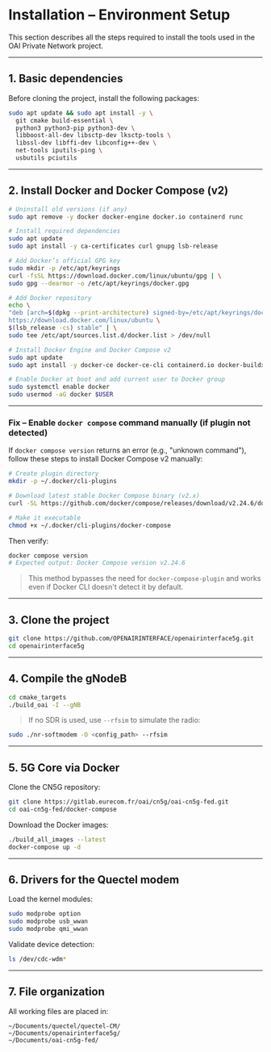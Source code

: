 # Installation – Environment Setup

This section describes all the steps required to install the tools used in the OAI Private Network project.

---

## 1. Basic dependencies

Before cloning the project, install the following packages:

```bash
sudo apt update && sudo apt install -y \
  git cmake build-essential \
  python3 python3-pip python3-dev \
  libboost-all-dev libsctp-dev lksctp-tools \
  libssl-dev libffi-dev libconfig++-dev \
  net-tools iputils-ping \
  usbutils pciutils
```

---

## 2. Install Docker and Docker Compose (v2)

```bash
# Uninstall old versions (if any)
sudo apt remove -y docker docker-engine docker.io containerd runc

# Install required dependencies
sudo apt update
sudo apt install -y ca-certificates curl gnupg lsb-release

# Add Docker’s official GPG key
sudo mkdir -p /etc/apt/keyrings
curl -fsSL https://download.docker.com/linux/ubuntu/gpg | \
sudo gpg --dearmor -o /etc/apt/keyrings/docker.gpg

# Add Docker repository
echo \
"deb [arch=$(dpkg --print-architecture) signed-by=/etc/apt/keyrings/docker.gpg] \
https://download.docker.com/linux/ubuntu \
$(lsb_release -cs) stable" | \
sudo tee /etc/apt/sources.list.d/docker.list > /dev/null

# Install Docker Engine and Docker Compose v2
sudo apt update
sudo apt install -y docker-ce docker-ce-cli containerd.io docker-buildx-plugin docker-compose-plugin

# Enable Docker at boot and add current user to Docker group
sudo systemctl enable docker
sudo usermod -aG docker $USER
```

---

### Fix – Enable `docker compose` command manually (if plugin not detected)

If `docker compose version` returns an error (e.g., "unknown command"), follow these steps to install Docker Compose v2 manually:

```bash
# Create plugin directory
mkdir -p ~/.docker/cli-plugins

# Download latest stable Docker Compose binary (v2.x)
curl -SL https://github.com/docker/compose/releases/download/v2.24.6/docker-compose-linux-x86_64 -o ~/.docker/cli-plugins/docker-compose

# Make it executable
chmod +x ~/.docker/cli-plugins/docker-compose
```

Then verify:

```bash
docker compose version
# Expected output: Docker Compose version v2.24.6
```

> This method bypasses the need for `docker-compose-plugin` and works even if Docker CLI doesn't detect it by default.

---

## 3. Clone the project

```bash
git clone https://github.com/OPENAIRINTERFACE/openairinterface5g.git
cd openairinterface5g
```

---

## 4. Compile the gNodeB

```bash
cd cmake_targets
./build_oai -I --gNB
```

> If no SDR is used, use `--rfsim` to simulate the radio:

```bash
sudo ./nr-softmodem -O <config_path> --rfsim
```

---

## 5. 5G Core via Docker

Clone the CN5G repository:

```bash
git clone https://gitlab.eurecom.fr/oai/cn5g/oai-cn5g-fed.git
cd oai-cn5g-fed/docker-compose
```

Download the Docker images:

```bash
./build_all_images --latest
docker-compose up -d
```

---

## 6. Drivers for the Quectel modem

Load the kernel modules:

```bash
sudo modprobe option
sudo modprobe usb_wwan
sudo modprobe qmi_wwan
```

Validate device detection:

```bash
ls /dev/cdc-wdm*
```

---

## 7. File organization

All working files are placed in:

```
~/Documents/quectel/quectel-CM/
~/Documents/openairinterface5g/
~/Documents/oai-cn5g-fed/
```